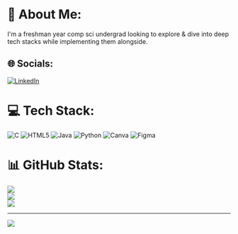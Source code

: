 # 💫 About Me:
I'm a freshman year comp sci undergrad looking to explore & dive into  deep tech stacks while implementing them alongside.


## 🌐 Socials:
[![LinkedIn](https://img.shields.io/badge/LinkedIn-%230077B5.svg?logo=linkedin&logoColor=white)](https://linkedin.com/in/https://www.linkedin.com/in/namrata-vaidya-1a151131a/) 

# 💻 Tech Stack:
![C](https://img.shields.io/badge/c-%2300599C.svg?style=for-the-badge&logo=c&logoColor=white) ![HTML5](https://img.shields.io/badge/html5-%23E34F26.svg?style=for-the-badge&logo=html5&logoColor=white) ![Java](https://img.shields.io/badge/java-%23ED8B00.svg?style=for-the-badge&logo=openjdk&logoColor=white) ![Python](https://img.shields.io/badge/python-3670A0?style=for-the-badge&logo=python&logoColor=ffdd54) ![Canva](https://img.shields.io/badge/Canva-%2300C4CC.svg?style=for-the-badge&logo=Canva&logoColor=white) ![Figma](https://img.shields.io/badge/figma-%23F24E1E.svg?style=for-the-badge&logo=figma&logoColor=white)
# 📊 GitHub Stats:
![](https://github-readme-stats.vercel.app/api?username=namratavaidya&theme=dark&hide_border=false&include_all_commits=false&count_private=false)<br/>
![](https://github-readme-streak-stats.herokuapp.com/?user=namratavaidya&theme=dark&hide_border=false)<br/>
![](https://github-readme-stats.vercel.app/api/top-langs/?username=namratavaidya&theme=dark&hide_border=false&include_all_commits=false&count_private=false&layout=compact)

---
[![](https://visitcount.itsvg.in/api?id=namratavaidya&icon=0&color=0)](https://visitcount.itsvg.in)

<!-- Proudly created with GPRM ( https://gprm.itsvg.in ) -->